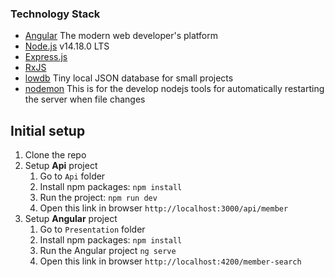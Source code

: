 ### Technology Stack
* [Angular](https://angular.io/) The modern web developer's platform
* [Node.js](https://nodejs.org/en/) v14.18.0 LTS
* [Express.js](https://expressjs.com/)
* [RxJS](https://rxjs.dev/)
* [lowdb](https://www.npmjs.com/package/lowdb) Tiny local JSON database for small projects
* [nodemon](https://www.npmjs.com/package/nodemon) This is for the develop nodejs tools for automatically restarting the server when file changes

## Initial setup
1. Clone the repo
2. Setup **Api** project
   1. Go to `Api` folder
   2. Install npm packages: `npm install`
   3. Run the project: `npm run dev`
   4. Open this link in browser `http://localhost:3000/api/member`
3. Setup **Angular** project
   1. Go to `Presentation` folder
   2. Install npm packages: `npm install`
   3. Run the Angular project `ng serve`
   4. Open this link in browser `http://localhost:4200/member-search`